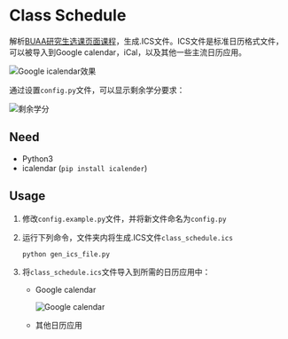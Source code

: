 # Class Schedule

解析[BUAA研究生选课页面课程](http://gsmis.buaa.edu.cn/)，生成.ICS文件。ICS文件是标准日历格式文件，可以被导入到Google calendar，iCal，以及其他一些主流日历应用。

![Google icalendar效果](https://tva1.sinaimg.cn/large/006y8mN6ly1g6ziz237c8j31fx0u042n.jpg)

通过设置`config.py`文件，可以显示剩余学分要求：

![剩余学分](https://tva1.sinaimg.cn/large/006y8mN6ly1g6zl8jys5dj30sg0e642w.jpg)

## Need

- Python3
- icalendar (`pip install icalender`)

## Usage

1. 修改`config.example.py`文件，并将新文件命名为`config.py`

2. 运行下列命令，文件夹内将生成.ICS文件`class_schedule.ics`

   ```bash
   python gen_ics_file.py
   ```

5. 将`class_schedule.ics`文件导入到所需的日历应用中：

   - Google calendar
   
     ![Google calendar](https://tva1.sinaimg.cn/large/006y8mN6ly1g6zizxwh2aj31720lqq39.jpg)
   
   - 其他日历应用
   

